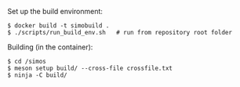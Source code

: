 Set up the build environment:
```
$ docker build -t simobuild .
$ ./scripts/run_build_env.sh   # run from repository root folder
```

Building (in the container):
```
$ cd /simos
$ meson setup build/ --cross-file crossfile.txt
$ ninja -C build/
```
